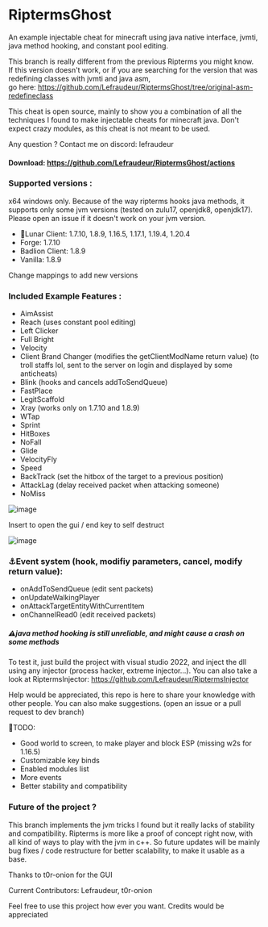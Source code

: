 ﻿# RiptermsGhost

An example injectable cheat for minecraft using java native interface, jvmti, java method hooking, and constant pool editing.

This branch is really different from the previous Ripterms you might know. 
<br/>If this version doesn't work, or if you are searching for the version that was redefining classes with jvmti and java asm, 
<br/>go here: https://github.com/Lefraudeur/RiptermsGhost/tree/original-asm-redefineclass

This cheat is open source, mainly to show you a combination of all the techniques I found to make injectable cheats for minecraft java.
Don't expect crazy modules, as this cheat is not meant to be used.

Any question ? Contact me on discord: lefraudeur

#### Download: https://github.com/Lefraudeur/RiptermsGhost/actions

### Supported versions :
x64 windows only. Because of the way ripterms hooks java methods, it supports only some jvm versions (tested on zulu17, openjdk8, openjdk17).
Please open an issue if it doesn't work on your jvm version.
- 🌙Lunar Client: 1.7.10, 1.8.9, 1.16.5, 1.17.1, 1.19.4, 1.20.4
- Forge: 1.7.10
- Badlion Client: 1.8.9
- Vanilla: 1.8.9

Change mappings to add new versions

### Included Example Features :
- AimAssist
- Reach (uses constant pool editing)
- Left Clicker
- Full Bright
- Velocity
- Client Brand Changer (modifies the getClientModName return value) (to troll staffs lol, sent to the server on login and displayed by some anticheats)
- Blink (hooks and cancels addToSendQueue)
- FastPlace
- LegitScaffold
- Xray (works only on 1.7.10 and 1.8.9)
- WTap
- Sprint
- HitBoxes
- NoFall
- Glide
- VelocityFly
- Speed
- BackTrack (set the hitbox of the target to a previous position)
- AttackLag (delay received packet when attacking someone)
- NoMiss

![image](https://github.com/Lefraudeur/RiptermsGhost/assets/91006387/39690baa-859a-4ea2-a9b0-dfbc8cbfe472)


Insert to open the gui / end key to self destruct

![image](https://github.com/Lefraudeur/RiptermsGhost/assets/73477238/0d8f6308-1036-4480-b487-eaf02d07259d)

### ⚓Event system (hook, modifiy parameters, cancel, modify return value):
- onAddToSendQueue (edit sent packets)
- onUpdateWalkingPlayer
- onAttackTargetEntityWithCurrentItem
- onChannelRead0 (edit received packets)
##### ⚠java method hooking is still unreliable, and might cause a crash on some methods

To test it, just build the project with visual studio 2022, and inject the dll using any injector (process hacker, extreme injector...).
You can also take a look at RiptermsInjector: https://github.com/Lefraudeur/RiptermsInjector

Help would be appreciated, this repo is here to share your knowledge with other people. You can also make suggestions. (open an issue or a pull request to dev branch)

📃TODO: 
- Good world to screen, to make player and block ESP (missing w2s for 1.16.5)
- Customizable key binds
- Enabled modules list
- More events
- Better stability and compatibility


### Future of the project ?
This branch implements the jvm tricks I found but it really lacks of stability and compatibility.
Ripterms is more like a proof of concept right now, with all kind of ways to play with the jvm in c++.
So future updates will be mainly bug fixes / code restructure for better scalability, to make it usable as a base.

Thanks to t0r-onion for the GUI

Current Contributors:
Lefraudeur,
t0r-onion

Feel free to use this project how ever you want. Credits would be appreciated
